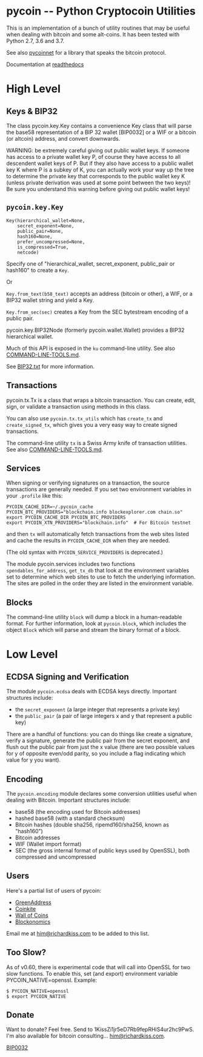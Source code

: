 pycoin -- Python Cryptocoin Utilities
=====================================

This is an implementation of a bunch of utility routines that may be useful when dealing with bitcoin and some
alt-coins. It has been tested with Python 2.7, 3.6 and 3.7.

See also [pycoinnet](http://github.com/richardkiss/pycoinnet/) for a library that speaks the bitcoin protocol.

Documentation at [readthedocs](http://pycoin.readthedocs.io/en/latest/)


High Level
==========

Keys & BIP32
------------

The class pycoin.key.Key contains a convenience Key class that will parse the base58 representation of a BIP 32
wallet [BIP0032] or a WIF or a bitcoin (or altcoin) address, and convert downwards.

WARNING: be extremely careful giving out public wallet keys. If someone has access to a private wallet key P, of
course they have access to all descendent wallet keys of P. But if they also have access to a public wallet key K
where P is a subkey of K, you can actually work your way up the tree to determine the private key that corresponds
to the public wallet key K (unless private derivation was used at some point between the two keys)! Be sure you
understand this warning before giving out public wallet keys!

`pycoin.key.Key`
---------------

```
Key(hierarchical_wallet=None, 
    secret_exponent=None,
    public_pair=None, 
    hash160=None, 
    prefer_uncompressed=None, 
    is_compressed=True, 
    netcode)
```

Specify one of "hierarchical_wallet, secret_exponent, public_pair or hash160" to create a `Key`.

Or

`Key.from_text(b58_text)` accepts an address (bitcoin or other), a WIF, or a BIP32 wallet string and yield a Key.

`Key.from_sec(sec)` creates a Key from the SEC bytestream encoding of a public pair.


pycoin.key.BIP32Node (formerly pycoin.wallet.Wallet) provides a BIP32 hierarchical wallet.

Much of this API is exposed in the `ku` command-line utility. See also [COMMAND-LINE-TOOLS.md](./COMMAND-LINE-TOOLS.md).

See [BIP32.txt](./BIP32.txt) for more information.


Transactions
------------

pycoin.tx.Tx is a class that wraps a bitcoin transaction. You can create, edit, sign, or validate a transaction using
methods in this class.

You can also use `pycoin.tx.tx_utils` which has `create_tx` and `create_signed_tx`, which gives you a
very easy way to create signed transactions.

The command-line utility `tx` is a Swiss Army knife of transaction utilities. See also [COMMAND-LINE-TOOLS.md](./COMMAND-LINE-TOOLS.md).


Services
--------

When signing or verifying signatures on a transaction, the source transactions are generally needed. If you set two
environment variables in your `.profile` like this:

    PYCOIN_CACHE_DIR=~/.pycoin_cache
    PYCOIN_BTC_PROVIDERS="blockchain.info blockexplorer.com chain.so"
    export PYCOIN_CACHE_DIR PYCOIN_BTC_PROVIDERS
    export PYCOIN_XTN_PROVIDERS="blockchain.info"  # For Bitcoin testnet

and then `tx` will automatically fetch transactions from the web sites listed and cache the results in
`PYCOIN_CACHE_DIR` when they are needed.

(The old syntax with `PYCOIN_SERVICE_PROVIDERS` is deprecated.)

The module pycoin.services includes two functions `spendables_for_address`, `get_tx_db` that look at the
environment variables set to determine which web sites to use to fetch the underlying information. The sites are
polled in the order they are listed in the environment variable.


Blocks
------

The command-line utility `block` will dump a block in a human-readable format. For further information, look at
`pycoin.block`, which includes the object `Block` which will parse and stream the binary format of a block.


Low Level
=========

ECDSA Signing and Verification
------------------------------

The module `pycoin.ecdsa` deals with ECDSA keys directly. Important structures include:

- the `secret_exponent` (a large integer that represents a private key)
- the `public_pair` (a pair of large integers x and y that represent a public key)

There are a handful of functions: you can do things like create a signature, verify a signature, generate the public
pair from the secret exponent, and flush out the public pair from just the x value (there are two possible values
for y of opposite even/odd parity, so you include a flag indicating which value for y you want).


Encoding
--------

The `pycoin.encoding` module declares some conversion utilities useful when dealing with Bitcoin. Important
structures include:

* base58 (the encoding used for Bitcoin addresses)
* hashed base58 (with a standard checksum)
* Bitcoin hashes (double sha256, ripemd160/sha256, known as "hash160")
* Bitcoin addresses
* WIF (Wallet import format)
* SEC (the gross internal format of public keys used by OpenSSL), both compressed and uncompressed


Users
-----

Here's a partial list of users of pycoin:

 * [GreenAddress](https://greenaddress.it/)
 * [Coinkite](https://coinkite.com/)
 * [Wall of Coins](https://wallofcoins.com/)
 * [Blockonomics](https://www.blockonomics.co/)

Email me at him@richardkiss.com to be added to this list.


Too Slow?
---------
As of v0.60, there is experimental code that will call into OpenSSL for two slow functions.
To enable this, set (and export) environment variable PYCOIN_NATIVE=openssl. Example:

```
$ PYCOIN_NATIVE=openssl
$ export PYCOIN_NATIVE
```


Donate
------

Want to donate? Feel free. Send to 1KissZi1jr5eD7Rb9fepRHiS4ur2hc9PwS.
I'm also available for bitcoin consulting... him@richardkiss.com.


[BIP0032](https://github.com/bitcoin/bips/blob/master/bip-0032.mediawiki)
